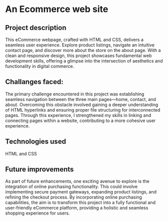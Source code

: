 # An Ecommerce web site

## Project description

This eCommerce webpage, crafted with HTML and CSS, delivers a seamless user experience. Explore product listings, navigate an intuitive contact page, and discover more about the store on the about page. With a clean and responsive design, this project showcases fundamental web development skills, offering a glimpse into the intersection of aesthetics and functionality in digital commerce.

## Challanges faced:

The primary challenge encountered in this project was establishing seamless navigation between the three main pages—home, contact, and about. Overcoming this obstacle involved gaining a deeper understanding of HTML hyperlinks and ensuring proper file structuring for interconnected pages. Through this experience, I strengthened my skills in linking and connecting pages within a website, contributing to a more cohesive user experience.

## Technologies used

HTML and CSS

## Future improvements

As part of future enhancements, one exciting avenue to explore is the integration of online purchasing functionality. This could involve implementing secure payment gateways, expanding product listings, and refining the checkout process. By incorporating online purchasing capabilities, the aim is to transform this project into a fully functional and user-friendly eCommerce platform, providing a holistic and seamless shopping experience for users.
